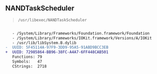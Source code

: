 ## NANDTaskScheduler

> `/usr/libexec/NANDTaskScheduler`

```diff

   - /System/Library/Frameworks/Foundation.framework/Foundation
   - /System/Library/Frameworks/IOKit.framework/Versions/A/IOKit
   - /usr/lib/libSystem.B.dylib
-  UUID: 5F45114A-97F9-3DD9-95A5-91ABD9BCC3EB
+  UUID: 72985864-BB96-38FC-A4A7-6FF448CAB501
   Functions: 79
   Symbols:   47
   CStrings:  2718

```
